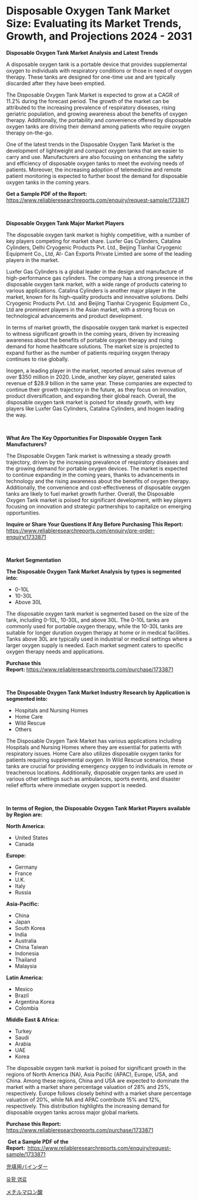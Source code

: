<p><h1>Disposable Oxygen Tank Market Size: Evaluating its Market Trends, Growth, and Projections 2024 - 2031</h1></p><p><strong>Disposable Oxygen Tank Market Analysis and Latest Trends</strong></p>
<p><p>A disposable oxygen tank is a portable device that provides supplemental oxygen to individuals with respiratory conditions or those in need of oxygen therapy. These tanks are designed for one-time use and are typically discarded after they have been emptied.</p><p>The Disposable Oxygen Tank Market is expected to grow at a CAGR of 11.2% during the forecast period. The growth of the market can be attributed to the increasing prevalence of respiratory diseases, rising geriatric population, and growing awareness about the benefits of oxygen therapy. Additionally, the portability and convenience offered by disposable oxygen tanks are driving their demand among patients who require oxygen therapy on-the-go.</p><p>One of the latest trends in the Disposable Oxygen Tank Market is the development of lightweight and compact oxygen tanks that are easier to carry and use. Manufacturers are also focusing on enhancing the safety and efficiency of disposable oxygen tanks to meet the evolving needs of patients. Moreover, the increasing adoption of telemedicine and remote patient monitoring is expected to further boost the demand for disposable oxygen tanks in the coming years.</p></p>
<p><strong>Get a Sample PDF of the Report:&nbsp;</strong> <a href="https://www.reliableresearchreports.com/enquiry/request-sample/1733871">https://www.reliableresearchreports.com/enquiry/request-sample/1733871</a></p>
<p>&nbsp;</p>
<p><strong>Disposable Oxygen Tank Major Market Players</strong></p>
<p><p>The disposable oxygen tank market is highly competitive, with a number of key players competing for market share. Luxfer Gas Cylinders, Catalina Cylinders, Delhi Cryogenic Products Pvt. Ltd., Beijing Tianhai Cryogenic Equipment Co., Ltd, Al- Can Exports Private Limited are some of the leading players in the market. </p><p>Luxfer Gas Cylinders is a global leader in the design and manufacture of high-performance gas cylinders. The company has a strong presence in the disposable oxygen tank market, with a wide range of products catering to various applications. Catalina Cylinders is another major player in the market, known for its high-quality products and innovative solutions. Delhi Cryogenic Products Pvt. Ltd. and Beijing Tianhai Cryogenic Equipment Co., Ltd are prominent players in the Asian market, with a strong focus on technological advancements and product development.</p><p>In terms of market growth, the disposable oxygen tank market is expected to witness significant growth in the coming years, driven by increasing awareness about the benefits of portable oxygen therapy and rising demand for home healthcare solutions. The market size is projected to expand further as the number of patients requiring oxygen therapy continues to rise globally.</p><p>Inogen, a leading player in the market, reported annual sales revenue of over $350 million in 2020. Linde, another key player, generated sales revenue of $28.9 billion in the same year. These companies are expected to continue their growth trajectory in the future, as they focus on innovation, product diversification, and expanding their global reach. Overall, the disposable oxygen tank market is poised for steady growth, with key players like Luxfer Gas Cylinders, Catalina Cylinders, and Inogen leading the way.</p></p>
<p>&nbsp;</p>
<p><strong>What Are The Key Opportunities For Disposable Oxygen Tank Manufacturers?</strong></p>
<p><p>The Disposable Oxygen Tank market is witnessing a steady growth trajectory, driven by the increasing prevalence of respiratory diseases and the growing demand for portable oxygen devices. The market is expected to continue expanding in the coming years, thanks to advancements in technology and the rising awareness about the benefits of oxygen therapy. Additionally, the convenience and cost-effectiveness of disposable oxygen tanks are likely to fuel market growth further. Overall, the Disposable Oxygen Tank market is poised for significant development, with key players focusing on innovation and strategic partnerships to capitalize on emerging opportunities.</p></p>
<p><strong>Inquire or Share Your Questions If Any Before Purchasing This Report:</strong> <a href="https://www.reliableresearchreports.com/enquiry/pre-order-enquiry/1733871">https://www.reliableresearchreports.com/enquiry/pre-order-enquiry/1733871</a></p>
<p>&nbsp;</p>
<p><strong>Market Segmentation</strong></p>
<p><strong>The Disposable Oxygen Tank Market Analysis by types is segmented into:</strong></p>
<p><ul><li>0-10L</li><li>10-30L</li><li>Above 30L</li></ul></p>
<p><p>The disposable oxygen tank market is segmented based on the size of the tank, including 0-10L, 10-30L, and above 30L. The 0-10L tanks are commonly used for portable oxygen therapy, while the 10-30L tanks are suitable for longer duration oxygen therapy at home or in medical facilities. Tanks above 30L are typically used in industrial or medical settings where a larger oxygen supply is needed. Each market segment caters to specific oxygen therapy needs and applications.</p></p>
<p><strong>Purchase this Report:&nbsp;</strong><a href="https://www.reliableresearchreports.com/purchase/1733871">https://www.reliableresearchreports.com/purchase/1733871</a></p>
<p>&nbsp;</p>
<p><strong>The Disposable Oxygen Tank Market Industry Research by Application is segmented into:</strong></p>
<p><ul><li>Hospitals and Nursing Homes</li><li>Home Care</li><li>Wild Rescue</li><li>Others</li></ul></p>
<p><p>The Disposable Oxygen Tank Market has various applications including Hospitals and Nursing Homes where they are essential for patients with respiratory issues. Home Care also utilizes disposable oxygen tanks for patients requiring supplemental oxygen. In Wild Rescue scenarios, these tanks are crucial for providing emergency oxygen to individuals in remote or treacherous locations. Additionally, disposable oxygen tanks are used in various other settings such as ambulances, sports events, and disaster relief efforts where immediate oxygen support is needed.</p></p>
<p>&nbsp;</p>
<p><strong>In terms of Region, the Disposable Oxygen Tank Market Players available by Region are:</strong></p>
<p>
    <p> <strong> North America: </strong>
        <ul>
            <li>United States</li>
            <li>Canada</li>
        </ul>
        </p> 
    <p> <strong> Europe: </strong>
        <ul>
            <li>Germany</li>
            <li>France</li>
            <li>U.K.</li>
            <li>Italy</li>
            <li>Russia</li>
        </ul>
        </p> 
    <p> <strong> Asia-Pacific: </strong>
        <ul>
            <li>China</li>
            <li>Japan</li>
            <li>South Korea</li>
            <li>India</li>
            <li>Australia</li>
            <li>China Taiwan</li>
            <li>Indonesia</li>
            <li>Thailand</li>
            <li>Malaysia</li>
        </ul>
        </p> 
    <p> <strong> Latin America: </strong>
        <ul>
            <li>Mexico</li>
            <li>Brazil</li>
            <li>Argentina Korea</li>
            <li>Colombia</li>
        </ul>
        </p> 
    <p> <strong> Middle East & Africa: </strong>
        <ul>
            <li>Turkey</li>
            <li>Saudi</li>
            <li>Arabia</li>
            <li>UAE</li>
            <li>Korea</li>
        </ul>
    </p>
    </p>
<p><p>The disposable oxygen tank market is poised for significant growth in the regions of North America (NA), Asia Pacific (APAC), Europe, USA, and China. Among these regions, China and USA are expected to dominate the market with a market share percentage valuation of 28% and 25%, respectively. Europe follows closely behind with a market share percentage valuation of 20%, while NA and APAC contribute 15% and 12%, respectively. This distribution highlights the increasing demand for disposable oxygen tanks across major global markets.</p></p>
<p><strong>Purchase this Report: </strong><a href="https://www.reliableresearchreports.com/purchase/1733871">https://www.reliableresearchreports.com/purchase/1733871</a></p>
<p>&nbsp;<strong>Get a Sample PDF of the Report:&nbsp;&nbsp;</strong><a href="https://www.reliableresearchreports.com/enquiry/request-sample/1733871">https://www.reliableresearchreports.com/enquiry/request-sample/1733871</a></p>
<p><strong></strong></p>
<p><p><a href="https://github.com/Calvi3ynJerde867/Market-Research-Report-List-1/blob/main/52868045668.md">充填用バインダー</a></p><p><a href="https://github.com/RichardLueilwitz787/Market-Research-Report-List-1/blob/main/54646055301.md">유황 염료</a></p><p><a href="https://github.com/JacksonWiza1924/Market-Research-Report-List-1/blob/main/84184535669.md">メチルマロン酸</a></p></p>